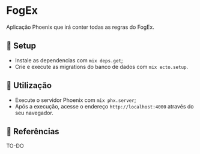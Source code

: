 # FogEx

Aplicação Phoenix que irá conter todas as regras do FogEx.

## 🔧 Setup

- Instale as dependencias com `mix deps.get`;
- Crie e execute as migrations do banco de dados com `mix ecto.setup`.

## 💬 Utilização

- Execute o servidor Phoenix com `mix phx.server`;
- Após a execução, acesse o endereço `http://localhost:4000` através do seu navegador.

## 📌 Referências

TO-DO
